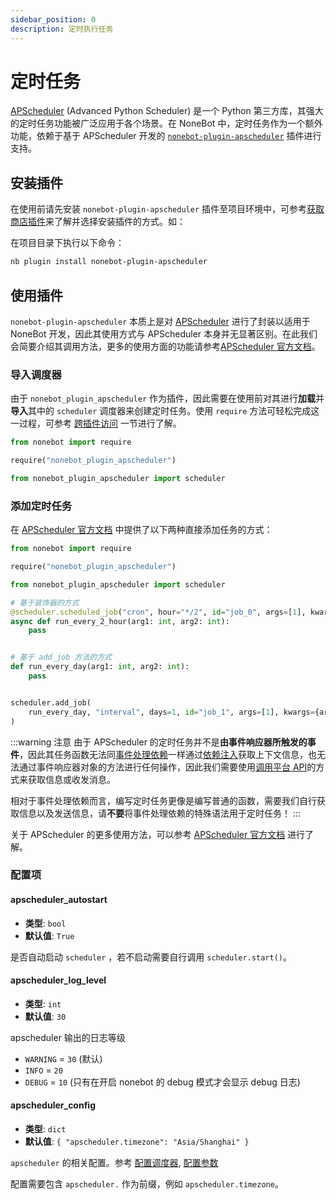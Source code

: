 ```yaml
---
sidebar_position: 0
description: 定时执行任务
---
```


# 定时任务

[APScheduler](https://apscheduler.readthedocs.io/en/3.x/) (Advanced Python Scheduler) 是一个 Python 第三方库，其强大的定时任务功能被广泛应用于各个场景。在 NoneBot 中，定时任务作为一个额外功能，依赖于基于 APScheduler 开发的 [`nonebot-plugin-apscheduler`](https://github.com/nonebot/plugin-apscheduler) 插件进行支持。

## 安装插件

在使用前请先安装 `nonebot-plugin-apscheduler` 插件至项目环境中，可参考[获取商店插件](../tutorial/store.mdx#安装插件)来了解并选择安装插件的方式。如：

在项目目录下执行以下命令：

```bash
nb plugin install nonebot-plugin-apscheduler
```

## 使用插件

`nonebot-plugin-apscheduler` 本质上是对 [APScheduler](https://apscheduler.readthedocs.io/en/3.x/) 进行了封装以适用于 NoneBot 开发，因此其使用方式与 APScheduler 本身并无显著区别。在此我们会简要介绍其调用方法，更多的使用方面的功能请参考[APScheduler 官方文档](https://apscheduler.readthedocs.io/en/3.x/userguide.html)。

### 导入调度器

由于 `nonebot_plugin_apscheduler` 作为插件，因此需要在使用前对其进行**加载**并**导入**其中的 `scheduler` 调度器来创建定时任务。使用 `require` 方法可轻松完成这一过程，可参考 [跨插件访问](#) 一节进行了解。

```python
from nonebot import require

require("nonebot_plugin_apscheduler")

from nonebot_plugin_apscheduler import scheduler
```

### 添加定时任务

在 [APScheduler 官方文档](https://apscheduler.readthedocs.io/en/3.x/userguide.html#adding-jobs) 中提供了以下两种直接添加任务的方式：

```python
from nonebot import require

require("nonebot_plugin_apscheduler")

from nonebot_plugin_apscheduler import scheduler

# 基于装饰器的方式
@scheduler.scheduled_job("cron", hour="*/2", id="job_0", args=[1], kwargs={arg2: 2})
async def run_every_2_hour(arg1: int, arg2: int):
    pass


# 基于 add_job 方法的方式
def run_every_day(arg1: int, arg2: int):
    pass


scheduler.add_job(
    run_every_day, "interval", days=1, id="job_1", args=[1], kwargs={arg2: 2}
)
```

:::warning 注意
由于 APScheduler 的定时任务并不是**由事件响应器所触发的事件**，因此其任务函数无法同[事件处理依赖](../tutorial/handler.mdx#事件处理函数)一样通过[依赖注入](../tutorial/event-data.mdx#认识依赖注入)获取上下文信息，也无法通过事件响应器对象的方法进行任何操作，因此我们需要使用[调用平台 API](../appendices/api-calling.mdx#调用平台-API)的方式来获取信息或收发消息。

相对于事件处理依赖而言，编写定时任务更像是编写普通的函数，需要我们自行获取信息以及发送信息，请**不要**将事件处理依赖的特殊语法用于定时任务！
:::

关于 APScheduler 的更多使用方法，可以参考 [APScheduler 官方文档](https://apscheduler.readthedocs.io/en/3.x/index.html) 进行了解。

### 配置项

#### apscheduler_autostart

- **类型**: `bool`
- **默认值**: `True`

是否自动启动 `scheduler` ，若不启动需要自行调用 `scheduler.start()`。

#### apscheduler_log_level

- **类型**: `int`
- **默认值**: `30`

apscheduler 输出的日志等级

- `WARNING` = `30` (默认)
- `INFO` = `20`
- `DEBUG` = `10` (只有在开启 nonebot 的 debug 模式才会显示 debug 日志)

#### apscheduler_config

- **类型**: `dict`
- **默认值**: `{ "apscheduler.timezone": "Asia/Shanghai" }`

`apscheduler` 的相关配置。参考 [配置调度器](https://apscheduler.readthedocs.io/en/latest/userguide.html#scheduler-config), [配置参数](https://apscheduler.readthedocs.io/en/latest/modules/schedulers/base.html#apscheduler.schedulers.base.BaseScheduler)

配置需要包含 `apscheduler.` 作为前缀，例如 `apscheduler.timezone`。
